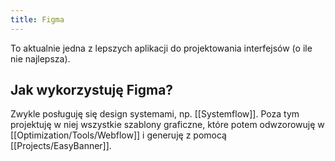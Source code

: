 ```yaml
---
title: Figma
---
```


To aktualnie jedna z lepszych aplikacji do projektowania interfejsów (o ile nie najlepsza).

## Jak wykorzystuję Figma? 
Zwykle posługuję się design systemami, np. [[Systemflow]]. Poza tym projektuję w niej wszystkie szablony graficzne, które potem odwzorowuję w [[Optimization/Tools/Webflow]] i generuję z pomocą [[Projects/EasyBanner]].

